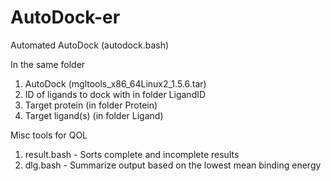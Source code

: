 # AutoDock-er
Automated AutoDock (autodock.bash)

In the same folder
1. AutoDock (mgltools_x86_64Linux2_1.5.6.tar)
2. ID of ligands to dock with in folder LigandID
3. Target protein (in folder Protein)
4. Target ligand(s) (in folder Ligand)

Misc tools for QOL
1. result.bash - Sorts complete and incomplete results
2. dlg.bash - Summarize output based on the lowest mean binding energy

